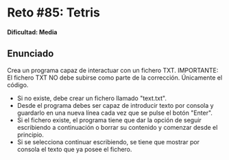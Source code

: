 # Reto #85: Tetris

#### Dificultad: Media

## Enunciado

Crea un programa capaz de interactuar con un fichero TXT.
IMPORTANTE: El fichero TXT NO debe subirse como parte de la corrección.
Únicamente el código.

- Si no existe, debe crear un fichero llamado "text.txt".
- Desde el programa debes ser capaz de introducir texto por consola y guardarlo en una nueva línea cada vez que se pulse el botón "Enter".
- Si el fichero existe, el programa tiene que dar la opción de seguir escribiendo a continuación o borrar su contenido y comenzar desde el principio.
- Si se selecciona continuar escribiendo, se tiene que mostrar por consola el texto que ya posee el fichero.
